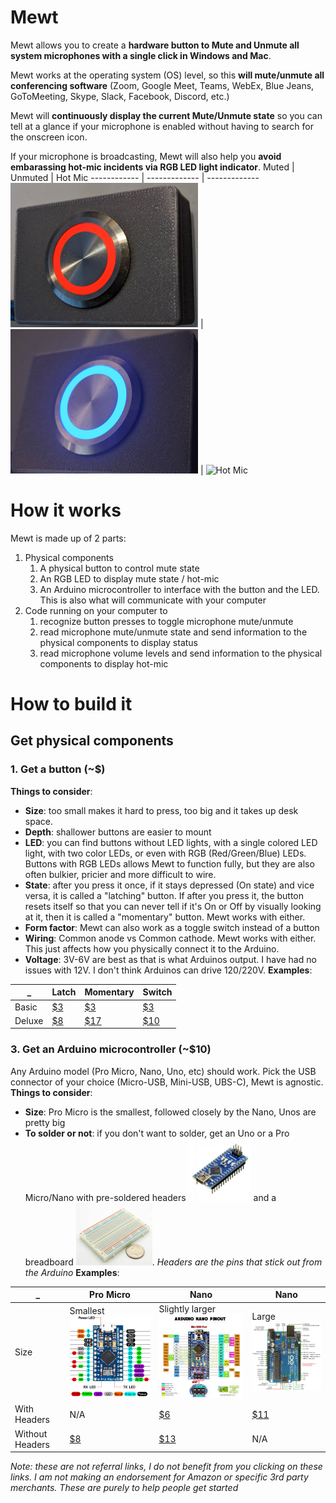 # Mewt
Mewt allows you to create a **hardware button to Mute and Unmute all system microphones with a single click in Windows and Mac**.  

Mewt works at the operating system (OS) level, so this **will mute/unmute all conferencing software** (Zoom, Google Meet, Teams, WebEx, Blue Jeans, GoToMeeting, Skype, Slack, Facebook, Discord, etc.)

Mewt will **continuously display the current Mute/Unmute state** so you can tell at a glance if your microphone is enabled without having to search for the onscreen icon.

If your microphone is broadcasting, Mewt will also help you **avoid embarassing hot-mic incidents via RGB LED light indicator**.
Muted | Unmuted | Hot Mic
------------ | ------------- | -------------
![Mewted](/images/mewt.png) | ![Unmewted](/images/unmewt.png) | ![Hot Mic](/images/hotmic.gif)

# How it works
Mewt is made up of 2 parts: 
1. Physical components
   1. A physical button to control mute state 
   1. An RGB LED to display mute state / hot-mic
   1. An Arduino microcontroller to interface with the button and the LED. This is also what will communicate with your computer
1. Code running on your computer to 
   1. recognize button presses to toggle microphone mute/unmute
   1. read microphone mute/unmute state and send information to the physical components to display status
   1. read microphone volume levels and send information to the physical components to display hot-mic

# How to build it
## Get physical components
### 1. Get a button (~$)
**Things to consider**:
* **Size**: too small makes it hard to press, too big and it takes up desk space.  
* **Depth**: shallower buttons are easier to mount
* **LED**: you can find buttons without LED lights, with a single colored LED light, with two color LEDs, or even with RGB (Red/Green/Blue) LEDs.  Buttons with RGB LEDs allows Mewt to function fully, but they are also often bulkier, pricier and more difficult to wire.  
* **State**: after you press it once, if it stays depressed (On state) and vice versa, it is called a "latching" button.  If after you press it, the button resets itself so that you can never tell if it's On or Off by visually looking at it, then it is called a "momentary" button.  Mewt works with either.
* **Form factor**: Mewt can also work as a toggle switch instead of a button
* **Wiring**: Common anode vs Common cathode.  Mewt works with either.  This just affects how you physically connect it to the Arduino.
* **Voltage**: 3V-6V are best as that is what Arduinos output.  I have had no issues with 12V.  I don't think Arduinos can drive 120/220V.
**Examples**: 

_ |Latch | Momentary | Switch 
------------- | ------------- | ------------- | -------------
Basic | [$3](https://www.amazon.com/dp/B07WGNSRXR) | [$3](https://www.amazon.com/dp/B07VSFLTMJ) | [$3](https://www.amazon.com/dp/B07SXRKY6C/) 
Deluxe | [$8](https://www.amazon.com/gp/product/B07KQ3P2Y2) | [$17](https://www.ebay.com/itm/333311892227) | [$10](https://www.amazon.com/gp/product/B008DG7NWQ) 


### 3. Get an Arduino microcontroller (~$10)
Any Arduino model (Pro Micro, Nano, Uno, etc) should work.  Pick the USB connector of your choice (Micro-USB, Mini-USB, UBS-C), Mewt is agnostic.  
**Things to consider**:
* **Size**: Pro Micro is the smallest, followed closely by the Nano, Unos are pretty big
* **To solder or not**: if you don't want to solder, get an Uno or a Pro Micro/Nano with pre-soldered headers ![headers](/images/arduino-with-header.png) and a breadboard ![breadboard](/images/breadboard.png).  _Headers are the pins that stick out from the Arduino_
**Examples**: 

_ | Pro Micro | Nano | Nano 
------------ | ------------- | ------------- | -------------
Size | Smallest ![promicro](/images/promicro.png) | Slightly larger ![nano](/images/nano.png)| Large ![uno](/images/uno.png)
With Headers  | N/A |  [$6](https://www.amazon.com/dp/B082HGQ24C/) | [$11](https://www.amazon.com/dp/B016D5KOO)
Without Headers  | [$8](https://www.amazon.com/dp/B07J2Q3ZD5) | [$13](https://www.amazon.com/dp/B07VX7MX27) | N/A



_Note: these are not referral links, I do not benefit from you clicking on these links.  I am not making an endorsement for Amazon or specific 3rd party merchants.  These are purely to help people get started_
